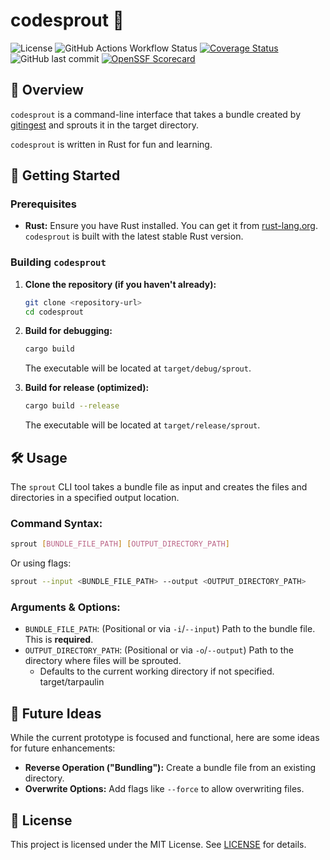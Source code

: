 # codesprout 🌱

![License](https://img.shields.io/github/license/nightconcept/codesprout)
![GitHub Actions Workflow Status](https://img.shields.io/github/actions/workflow/status/nightconcept/codesprout/ci.yml)
[![Coverage Status](https://coveralls.io/repos/github/nightconcept/codesprout/badge.svg?branch=main)](https://coveralls.io/github/nightconcept/codesprout?branch=main)
![GitHub last commit](https://img.shields.io/github/last-commit/nightconcept/codesprout)
[![OpenSSF Scorecard](https://api.scorecard.dev/projects/github.com/nightconcept/codesprout/badge)](https://scorecard.dev/viewer/?uri=github.com/nightconcept/codesprout)

## 🌟 Overview

`codesprout` is a command-line interface that takes a bundle created by [gitingest](https://gitingest.com/) and sprouts it in the target directory.

`codesprout` is written in Rust for fun and learning.

## 🚀 Getting Started

### Prerequisites

*   **Rust:** Ensure you have Rust installed. You can get it from [rust-lang.org](https://www.rust-lang.org/). `codesprout` is built with the latest stable Rust version.

### Building `codesprout`

1.  **Clone the repository (if you haven't already):**
    ```bash
    git clone <repository-url>
    cd codesprout
    ```
2.  **Build for debugging:**
    ```bash
    cargo build
    ```
    The executable will be located at `target/debug/sprout`.

3.  **Build for release (optimized):**
    ```bash
    cargo build --release
    ```
    The executable will be located at `target/release/sprout`.

## 🛠️ Usage

The `sprout` CLI tool takes a bundle file as input and creates the files and directories in a specified output location.

### Command Syntax:

```bash
sprout [BUNDLE_FILE_PATH] [OUTPUT_DIRECTORY_PATH]
```

Or using flags:

```bash
sprout --input <BUNDLE_FILE_PATH> --output <OUTPUT_DIRECTORY_PATH>
```

### Arguments & Options:

*   `BUNDLE_FILE_PATH`: (Positional or via `-i`/`--input`) Path to the bundle file. This is **required**.
*   `OUTPUT_DIRECTORY_PATH`: (Positional or via `-o`/`--output`) Path to the directory where files will be sprouted.
    *   Defaults to the current working directory if not specified.
target/tarpaulin

## 🔮 Future Ideas

While the current prototype is focused and functional, here are some ideas for future enhancements:

*   **Reverse Operation ("Bundling"):** Create a bundle file from an existing directory.
*   **Overwrite Options:** Add flags like `--force` to allow overwriting files.

## 📜 License

This project is licensed under the MIT License. See [LICENSE](docs/LICENSE) for details.
